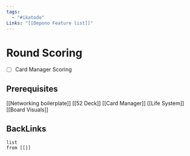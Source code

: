 ```yaml
---
tags:
  - "#ikatodo"
Links: "[[Depono Feature list]]"
---
```



# Round Scoring
- [ ] Card Manager Scoring
## Prerequisites 
[[Networking boilerplate]]
[[52 Deck]]
[[Card Manager]]
[[Life System]]
[[Board Visuals]]
## BackLinks

```dataview
list
from [[]]
```

